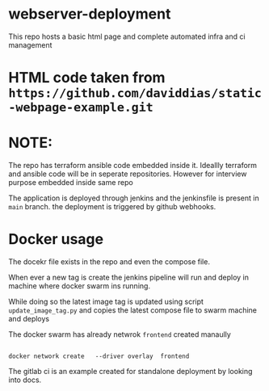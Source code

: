 # webserver-deployment

This repo hosts a basic html page and complete automated infra and ci management


# HTML code taken from `https://github.com/daviddias/static-webpage-example.git`


# NOTE:
The repo has terraform ansible code embedded inside it. Ideallly terraform and ansible code will be in seperate repositories.
However for interview purpose embedded inside same repo


The application is deployed through jenkins and the jenkinsfile is present in `main` branch. the deployment is triggered by github webhooks.



# Docker usage

The docekr file exists in the repo and even the compose file.

When ever a new tag is create the jenkins pipeline will run and deploy in machine where docker swarm ins running.

While doing so the latest image tag is updated using script `update_image_tag.py` and copies the latest compose file to swarm machine and deploys

The docker swarm has already netwrok `frontend` created manaully

```

docker network create   --driver overlay  frontend

```


The gitlab ci is an example created for standalone deployment by looking into docs.